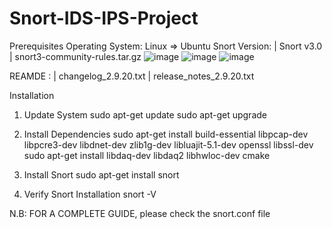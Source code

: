 
# Snort-IDS-IPS-Project

Prerequisites
Operating System: Linux => Ubuntu
Snort Version: | Snort v3.0
               | snort3-community-rules.tar.gz
![image](https://github.com/user-attachments/assets/4035c1ac-bfef-468a-ac23-9a6e1de228a5)
![image](https://github.com/user-attachments/assets/5db45b01-7e5e-45c1-a182-10d4d97b05e7)
![image](https://github.com/user-attachments/assets/7953cf71-40c8-4847-9e4b-9a2129ffbad5)




REAMDE : | changelog_2.9.20.txt
         | release_notes_2.9.20.txt

Installation
1. Update System
        sudo apt-get update
        sudo apt-get upgrade

2. Install Dependencies
        sudo apt-get install build-essential libpcap-dev libpcre3-dev libdnet-dev zlib1g-dev libluajit-5.1-dev openssl libssl-dev
        sudo apt-get install libdaq-dev libdaq2 libhwloc-dev cmake

3. Install Snort
        sudo apt-get install snort

4. Verify Snort Installation
       snort -V



N.B:
    FOR A COMPLETE GUIDE, please check the snort.conf file 

